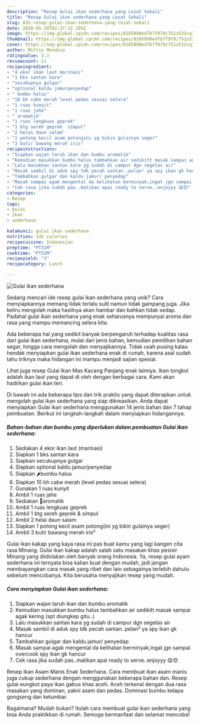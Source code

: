 ```yaml
---
description: "Resep Gulai ikan sederhana yang Lezat Sekali"
title: "Resep Gulai ikan sederhana yang Lezat Sekali"
slug: 832-resep-gulai-ikan-sederhana-yang-lezat-sekali
date: 2020-05-20T02:37:22.295Z
image: https://img-global.cpcdn.com/recipes/8185898ed7b7f979/751x532cq70/gulai-ikan-sederhana-foto-resep-utama.jpg
thumbnail: https://img-global.cpcdn.com/recipes/8185898ed7b7f979/751x532cq70/gulai-ikan-sederhana-foto-resep-utama.jpg
cover: https://img-global.cpcdn.com/recipes/8185898ed7b7f979/751x532cq70/gulai-ikan-sederhana-foto-resep-utama.jpg
author: Mittie Mendoza
ratingvalue: 3.3
reviewcount: 11
recipeingredient:
- "4 ekor ikan laut marinasi"
- "1 bks santan kara"
- "secukupnya gulgar"
- "optional kaldu jamurpenyedap"
- " bumbu halus"
- "10 bh cabe merah level pedas sesuai selera"
- "1 ruas kunyit"
- "1 ruas jahe"
- " aromatik"
- "1 ruas lengkuas geprek"
- "1 btg sereh geprek  simpul"
- "2 helai daun salam"
- "1 potong kecil asam potongini yg bikin gulainya seger"
- "3 butir bawang merah iris"
recipeinstructions:
- "Siapkan wajan taruh ikan dan bumbu aromatik"
- "Kemudian masukkan bumbu halus tambahkan air sedikitt masak sampai agak kering (spt diungkep gitu..)"
- "Lalu masukkan santan kara yg sudah di campur dgn segelas air"
- "Masak sambil di aduk spy tdk pecah santan..pelan² ya spy ikan gk hancur"
- "Tambahkan gulgar dan kaldu jamur/ penyedap"
- "Masak sampai agak mengental da kelihatan berminyak,ingat jgn sampai overcook spy ikan gk hancur"
- "Cek rasa jika sudah pas..matikan apai ready to serve..enjoyyy 😋😍"
categories:
- Resep
tags:
- gulai
- ikan
- sederhana

katakunci: gulai ikan sederhana 
nutrition: 145 calories
recipecuisine: Indonesian
preptime: "PT31M"
cooktime: "PT52M"
recipeyield: "3"
recipecategory: Lunch

---
```



![Gulai ikan sederhana](https://img-global.cpcdn.com/recipes/8185898ed7b7f979/751x532cq70/gulai-ikan-sederhana-foto-resep-utama.jpg)

Sedang mencari ide resep gulai ikan sederhana yang unik? Cara menyiapkannya memang tidak terlalu sulit namun tidak gampang juga. Jika keliru mengolah maka hasilnya akan hambar dan bahkan tidak sedap. Padahal gulai ikan sederhana yang enak seharusnya mempunyai aroma dan rasa yang mampu memancing selera kita.

Ada beberapa hal yang sedikit banyak berpengaruh terhadap kualitas rasa dari gulai ikan sederhana, mulai dari jenis bahan, kemudian pemilihan bahan segar, hingga cara mengolah dan menyajikannya. Tidak usah pusing kalau hendak menyiapkan gulai ikan sederhana enak di rumah, karena asal sudah tahu triknya maka hidangan ini mampu menjadi sajian spesial.

Lihat juga resep Gulai Ikan Mas Kacang Panjang enak lainnya. Ikan tongkol adalah ikan laut yang dapat di oleh dengan berbagai cara. Kami akan hadirkan gulai ikan teri.


Di bawah ini ada beberapa tips dan trik praktis yang dapat diterapkan untuk mengolah gulai ikan sederhana yang siap dikreasikan. Anda dapat menyiapkan Gulai ikan sederhana menggunakan 14 jenis bahan dan 7 tahap pembuatan. Berikut ini langkah-langkah dalam menyiapkan hidangannya.

<!--inarticleads1-->

##### Bahan-bahan dan bumbu yang diperlukan dalam pembuatan Gulai ikan sederhana:

1. Sediakan 4 ekor ikan laut (marinasi)
1. Siapkan 1 bks santan kara
1. Siapkan secukupnya gulgar
1. Siapkan optional kaldu jamur/penyedap
1. Siapkan  🌶️bumbu halus
1. Siapkan 10 bh cabe merah (level pedas sesuai selera)
1. Gunakan 1 ruas kunyit
1. Ambil 1 ruas jahe
1. Sediakan  🍁aromatik
1. Ambil 1 ruas lengkuas geprek
1. Ambil 1 btg sereh geprek &amp; simpul
1. Ambil 2 helai daun salam
1. Siapkan 1 potong kecil asam potong(ini yg bikin gulainya seger)
1. Ambil 3 butir bawang merah iris²


Gulai ikan kakap yang kaya rasa ini pas buat kamu yang lagi kangen cita rasa Minang. Gulai ikan kakap adalah salah satu masakan khas pesisir Minang yang diidolakan oleh banyak orang Indonesia. Ya, resep gulai ayam sederhana ini ternyata bisa kalian buat dengan mudah, jadi jangan membayangkan cara masak yang ribet dan lain sebagainya terlebih dahulu sebelum mencobanya. Kita berusaha menyajikan resep yang mudah. 

<!--inarticleads2-->

##### Cara menyiapkan Gulai ikan sederhana:

1. Siapkan wajan taruh ikan dan bumbu aromatik
1. Kemudian masukkan bumbu halus tambahkan air sedikitt masak sampai agak kering (spt diungkep gitu..)
1. Lalu masukkan santan kara yg sudah di campur dgn segelas air
1. Masak sambil di aduk spy tdk pecah santan..pelan² ya spy ikan gk hancur
1. Tambahkan gulgar dan kaldu jamur/ penyedap
1. Masak sampai agak mengental da kelihatan berminyak,ingat jgn sampai overcook spy ikan gk hancur
1. Cek rasa jika sudah pas..matikan apai ready to serve..enjoyyy 😋😍


Resep Ikan Asam Manis Enak Sederhana. Cara membuat ikan asam manis juga cukup sederhana dengan menggunakan beberapa bahan dan. Resep gulai eungkot paya ikan gabus khas aceh. Aceh terkenal dengan dua rasa masakan yang dominan, yakni asam dan pedas. Dominasi bumbu kelapa gongseng dan ketumbar. 

Bagaimana? Mudah bukan? Itulah cara membuat gulai ikan sederhana yang bisa Anda praktikkan di rumah. Semoga bermanfaat dan selamat mencoba!
